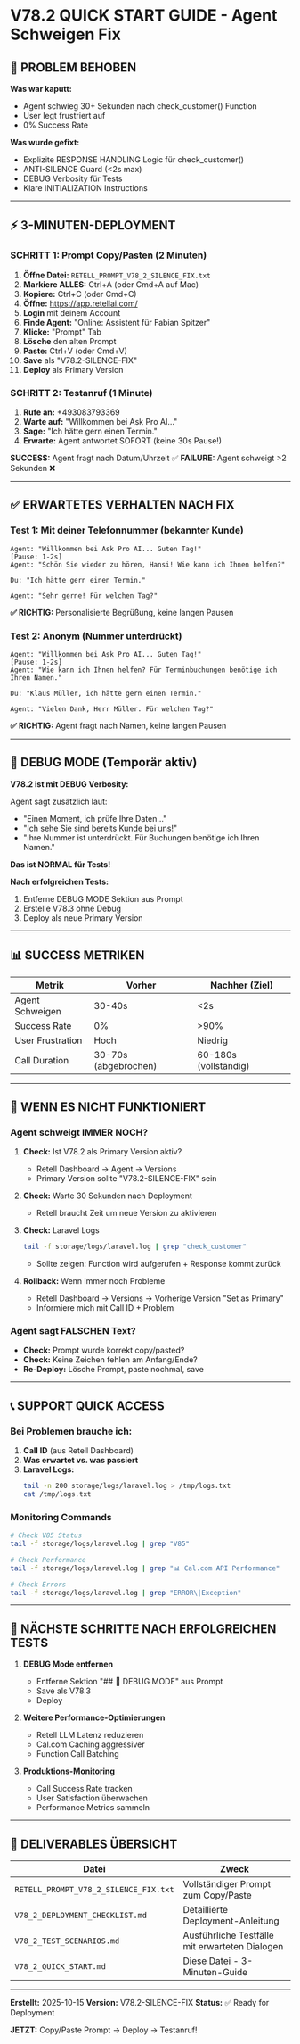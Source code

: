 # V78.2 QUICK START GUIDE - Agent Schweigen Fix

## 🚨 PROBLEM BEHOBEN

**Was war kaputt:**
- Agent schwieg 30+ Sekunden nach check_customer() Function
- User legt frustriert auf
- 0% Success Rate

**Was wurde gefixt:**
- Explizite RESPONSE HANDLING Logic für check_customer()
- ANTI-SILENCE Guard (<2s max)
- DEBUG Verbosity für Tests
- Klare INITIALIZATION Instructions

---

## ⚡ 3-MINUTEN-DEPLOYMENT

### SCHRITT 1: Prompt Copy/Pasten (2 Minuten)

1. **Öffne Datei:** `RETELL_PROMPT_V78_2_SILENCE_FIX.txt`
2. **Markiere ALLES:** Ctrl+A (oder Cmd+A auf Mac)
3. **Kopiere:** Ctrl+C (oder Cmd+C)
4. **Öffne:** https://app.retellai.com/
5. **Login** mit deinem Account
6. **Finde Agent:** "Online: Assistent für Fabian Spitzer"
7. **Klicke:** "Prompt" Tab
8. **Lösche** den alten Prompt
9. **Paste:** Ctrl+V (oder Cmd+V)
10. **Save** als "V78.2-SILENCE-FIX"
11. **Deploy** als Primary Version

### SCHRITT 2: Testanruf (1 Minute)

1. **Rufe an:** +493083793369
2. **Warte auf:** "Willkommen bei Ask Pro AI..."
3. **Sage:** "Ich hätte gern einen Termin."
4. **Erwarte:** Agent antwortet SOFORT (keine 30s Pause!)

**SUCCESS:** Agent fragt nach Datum/Uhrzeit ✅
**FAILURE:** Agent schweigt >2 Sekunden ❌

---

## ✅ ERWARTETES VERHALTEN NACH FIX

### Test 1: Mit deiner Telefonnummer (bekannter Kunde)

```
Agent: "Willkommen bei Ask Pro AI... Guten Tag!"
[Pause: 1-2s]
Agent: "Schön Sie wieder zu hören, Hansi! Wie kann ich Ihnen helfen?"

Du: "Ich hätte gern einen Termin."

Agent: "Sehr gerne! Für welchen Tag?"
```

**✅ RICHTIG:** Personalisierte Begrüßung, keine langen Pausen

### Test 2: Anonym (Nummer unterdrückt)

```
Agent: "Willkommen bei Ask Pro AI... Guten Tag!"
[Pause: 1-2s]
Agent: "Wie kann ich Ihnen helfen? Für Terminbuchungen benötige ich Ihren Namen."

Du: "Klaus Müller, ich hätte gern einen Termin."

Agent: "Vielen Dank, Herr Müller. Für welchen Tag?"
```

**✅ RICHTIG:** Agent fragt nach Namen, keine langen Pausen

---

## 🐛 DEBUG MODE (Temporär aktiv)

**V78.2 ist mit DEBUG Verbosity:**

Agent sagt zusätzlich laut:
- "Einen Moment, ich prüfe Ihre Daten..."
- "Ich sehe Sie sind bereits Kunde bei uns!"
- "Ihre Nummer ist unterdrückt. Für Buchungen benötige ich Ihren Namen."

**Das ist NORMAL für Tests!**

**Nach erfolgreichen Tests:**
1. Entferne DEBUG MODE Sektion aus Prompt
2. Erstelle V78.3 ohne Debug
3. Deploy als neue Primary Version

---

## 📊 SUCCESS METRIKEN

| Metrik | Vorher | Nachher (Ziel) |
|--------|--------|----------------|
| Agent Schweigen | 30-40s | <2s |
| Success Rate | 0% | >90% |
| User Frustration | Hoch | Niedrig |
| Call Duration | 30-70s (abgebrochen) | 60-180s (vollständig) |

---

## 🚨 WENN ES NICHT FUNKTIONIERT

### Agent schweigt IMMER NOCH?

1. **Check:** Ist V78.2 als Primary Version aktiv?
   - Retell Dashboard → Agent → Versions
   - Primary Version sollte "V78.2-SILENCE-FIX" sein

2. **Check:** Warte 30 Sekunden nach Deployment
   - Retell braucht Zeit um neue Version zu aktivieren

3. **Check:** Laravel Logs
   ```bash
   tail -f storage/logs/laravel.log | grep "check_customer"
   ```
   - Sollte zeigen: Function wird aufgerufen + Response kommt zurück

4. **Rollback:** Wenn immer noch Probleme
   - Retell Dashboard → Versions → Vorherige Version "Set as Primary"
   - Informiere mich mit Call ID + Problem

### Agent sagt FALSCHEN Text?

- **Check:** Prompt wurde korrekt copy/pasted?
- **Check:** Keine Zeichen fehlen am Anfang/Ende?
- **Re-Deploy:** Lösche Prompt, paste nochmal, save

---

## 📞 SUPPORT QUICK ACCESS

### Bei Problemen brauche ich:

1. **Call ID** (aus Retell Dashboard)
2. **Was erwartet vs. was passiert**
3. **Laravel Logs:**
   ```bash
   tail -n 200 storage/logs/laravel.log > /tmp/logs.txt
   cat /tmp/logs.txt
   ```

### Monitoring Commands

```bash
# Check V85 Status
tail -f storage/logs/laravel.log | grep "V85"

# Check Performance
tail -f storage/logs/laravel.log | grep "📊 Cal.com API Performance"

# Check Errors
tail -f storage/logs/laravel.log | grep "ERROR\|Exception"
```

---

## 📝 NÄCHSTE SCHRITTE NACH ERFOLGREICHEN TESTS

1. **DEBUG Mode entfernen**
   - Entferne Sektion "## 🐛 DEBUG MODE" aus Prompt
   - Save als V78.3
   - Deploy

2. **Weitere Performance-Optimierungen**
   - Retell LLM Latenz reduzieren
   - Cal.com Caching aggressiver
   - Function Call Batching

3. **Produktions-Monitoring**
   - Call Success Rate tracken
   - User Satisfaction überwachen
   - Performance Metrics sammeln

---

## 🎯 DELIVERABLES ÜBERSICHT

| Datei | Zweck |
|-------|-------|
| `RETELL_PROMPT_V78_2_SILENCE_FIX.txt` | Vollständiger Prompt zum Copy/Paste |
| `V78_2_DEPLOYMENT_CHECKLIST.md` | Detaillierte Deployment-Anleitung |
| `V78_2_TEST_SCENARIOS.md` | Ausführliche Testfälle mit erwarteten Dialogen |
| `V78_2_QUICK_START.md` | Diese Datei - 3-Minuten-Guide |

---

**Erstellt:** 2025-10-15
**Version:** V78.2-SILENCE-FIX
**Status:** ✅ Ready for Deployment

**JETZT:** Copy/Paste Prompt → Deploy → Testanruf!
